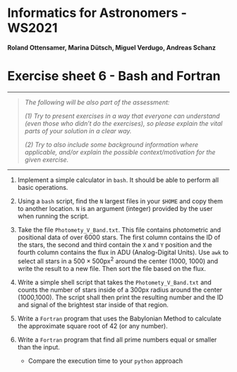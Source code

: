 # Informatics for Astronomers - WS2021

**Roland Ottensamer, Marina Dütsch, Miguel Verdugo, Andreas Schanz**

# Exercise sheet 6 - Bash and Fortran

---

>  _The following will be also part of the assessment:_
>
>  _(1) Try to present exercises in a way that everyone can understand (even those who didn’t do the exercises), so please explain the vital parts of
> your solution in a clear way._
>
>  _(2) Try to also include some background information where applicable, and/or
> explain the possible context/motivation for the given exercise._

---
1. Implement a simple calculator in `bash`. It should be able to perform all basic operations.

2. Using a `bash` script, find the `N` largest files in your `$HOME` and copy them to another location. `N` is an argument (integer) provided by the user when running the script.

3. Take the file `Photomety_V_Band.txt`. This file contains photometric and positional data of over 6000 stars. The first column contains the ID of the stars, the second and third contain the `X` and `Y` position and the fourth column contains the flux in ADU (Analog-Digital Units). Use `awk` to select all stars in a $500\times 500$px$^2$ around the center (1000, 1000) and write the result to a new file. Then sort the file based on the flux.

4. Write a simple shell script that takes the `Photomety_V_Band.txt` and counts the number of stars inside of a 300px radius around the center (1000,1000). The script shall then print the resulting number and the ID and signal of the brightest star inside of that region.

5. Write a `Fortran` program that uses the Babylonian Method to calculate the approximate square root of 42 (or any number).

6. Write a `Fortran` program that find all prime numbers equal or smaller than the input.

    - Compare the execution time to your `python` approach
